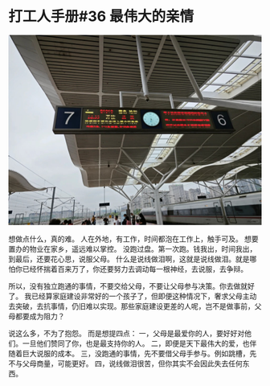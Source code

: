 # 打工人手册#36 最伟大的亲情

 ![](img/f98508da-7819-4afc-af3f-a51552ab2129.jpg)
 
想做点什么，真的难。
人在外地，有工作，时间都泡在工作上，触手可及。
想要置办的物业在家乡，遥远难以掌控。
没跑过盘。第一次跑。钱我出，时间我出，到最后，还要花心思，说服父母。
什么是说线做泪啊，这就是说线做泪。就是哪怕你已经怀揣着百来万了，你还要努力去调动每一根神经，去说服，去争辩。

所以，没有独立跑通的事情，不要交给父母，不要让父母参与决策。你去做就好了。
我已经算家庭建设非常好的一个孩子了，但即便这种情况下，奢求父母主动去突破，去抗事情，仍旧难以实现。那些家庭建设更差的人呢，岂不是做事前，父母都要成为阻力？

说这么多，不为了抱怨。
而是想提四点：
一，父母是最爱你的人，要好好对他们。一旦他们赞同了你，也是最支持你的人。
二，即便是天下最伟大的爱，也伴随着巨大说服的成本。
三，没跑通的事情，先不要借父母手参与。例如跳槽，先不与父母商量，可能更好。
四，说线做泪很苦，但你其实不会因此失去任何东西。